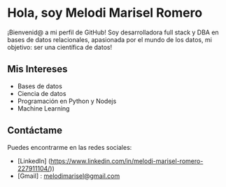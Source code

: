 # Hola, soy Melodi Marisel Romero


¡Bienvenid@ a mi perfil de GitHub! Soy desarrolladora full stack y DBA en bases de datos relacionales, apasionada por el mundo de los datos, mi objetivo: ser una científica de datos!

## Mis Intereses

- Bases de datos 
- Ciencia de datos
- Programación en Python y Nodejs
- Machine Learning

## Contáctame

Puedes encontrarme en las redes sociales:

- [LinkedIn] (https://www.linkedin.com/in/melodi-marisel-romero-227911104/))
- [Gmail] : melodimarisel@gmail.com
